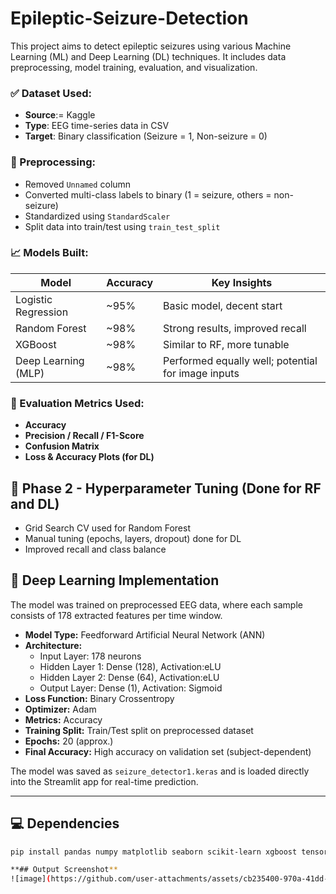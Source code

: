 # Epileptic-Seizure-Detection

This project aims to detect epileptic seizures  using various Machine Learning (ML) and Deep Learning (DL) techniques. It includes data preprocessing, model training, evaluation, and visualization.

### ✅ Dataset Used:
- **Source**:= Kaggle
- **Type**: EEG time-series data in CSV
- **Target**: Binary classification (Seizure = 1, Non-seizure = 0)

### 🔧 Preprocessing:
- Removed `Unnamed` column
- Converted multi-class labels to binary (1 = seizure, others = non-seizure)
- Standardized using `StandardScaler`
- Split data into train/test using `train_test_split`

### 📈 Models Built:
| Model              | Accuracy | Key Insights |
|--------------------|----------|--------------|
| Logistic Regression | ~95%     | Basic model, decent start |
| Random Forest       | ~98%     | Strong results, improved recall |
| XGBoost             | ~98%     | Similar to RF, more tunable |
| Deep Learning (MLP) | ~98%     | Performed equally well; potential for image inputs |

### 🔬 Evaluation Metrics Used:
- **Accuracy**
- **Precision / Recall / F1-Score**
- **Confusion Matrix**
- **Loss & Accuracy Plots (for DL)**

## 🔄 Phase 2 - Hyperparameter Tuning (Done for RF and DL)
- Grid Search CV used for Random Forest
- Manual tuning (epochs, layers, dropout) done for DL
- Improved recall and class balance

## 🧠 Deep Learning Implementation

The model was trained on preprocessed EEG data, where each sample consists of 178 extracted features per time window.

- **Model Type:** Feedforward Artificial Neural Network (ANN)
- **Architecture:**
  - Input Layer: 178 neurons
  - Hidden Layer 1: Dense (128), Activation:eLU
  - Hidden Layer 2: Dense (64), Activation:eLU
  - Output Layer: Dense (1), Activation: Sigmoid
- **Loss Function:** Binary Crossentropy
- **Optimizer:** Adam
- **Metrics:** Accuracy
- **Training Split:** Train/Test split on preprocessed dataset
- **Epochs:** 20 (approx.)
- **Final Accuracy:** High accuracy on validation set (subject-dependent)

The model was saved as `seizure_detector1.keras` and is loaded directly into the Streamlit app for real-time prediction.

---

## 💻 Dependencies

```bash
pip install pandas numpy matplotlib seaborn scikit-learn xgboost tensorflow streamlit

**## Output Screenshot**
![image](https://github.com/user-attachments/assets/cb235400-970a-41dd-b753-2246bb15e965)



